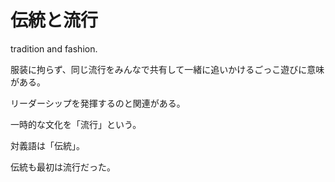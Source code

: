 # 伝統と流行

tradition and fashion.

服装に拘らず、同じ流行をみんなで共有して一緒に追いかけるごっこ遊びに意味がある。

リーダーシップを発揮するのと関連がある。

一時的な文化を「流行」という。

対義語は「伝統」。

伝統も最初は流行だった。
